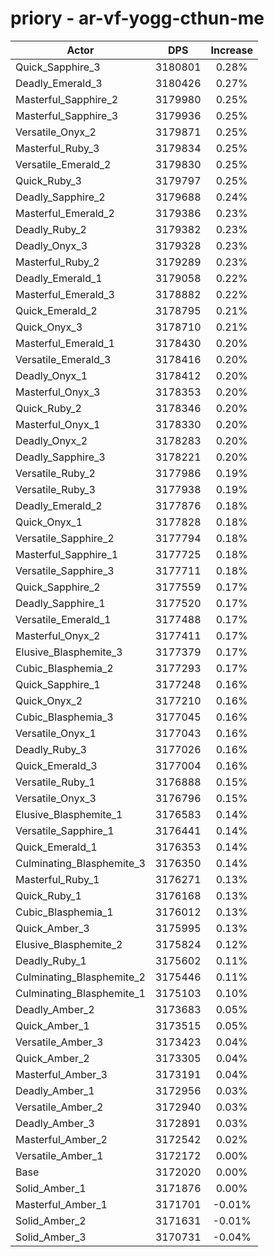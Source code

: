 # priory - ar-vf-yogg-cthun-me
| Actor | DPS | Increase |
|---|:---:|:---:|
|Quick_Sapphire_3|3180801|0.28%|
|Deadly_Emerald_3|3180426|0.27%|
|Masterful_Sapphire_2|3179980|0.25%|
|Masterful_Sapphire_3|3179936|0.25%|
|Versatile_Onyx_2|3179871|0.25%|
|Masterful_Ruby_3|3179834|0.25%|
|Versatile_Emerald_2|3179830|0.25%|
|Quick_Ruby_3|3179797|0.25%|
|Deadly_Sapphire_2|3179688|0.24%|
|Masterful_Emerald_2|3179386|0.23%|
|Deadly_Ruby_2|3179382|0.23%|
|Deadly_Onyx_3|3179328|0.23%|
|Masterful_Ruby_2|3179289|0.23%|
|Deadly_Emerald_1|3179058|0.22%|
|Masterful_Emerald_3|3178882|0.22%|
|Quick_Emerald_2|3178795|0.21%|
|Quick_Onyx_3|3178710|0.21%|
|Masterful_Emerald_1|3178430|0.20%|
|Versatile_Emerald_3|3178416|0.20%|
|Deadly_Onyx_1|3178412|0.20%|
|Masterful_Onyx_3|3178353|0.20%|
|Quick_Ruby_2|3178346|0.20%|
|Masterful_Onyx_1|3178330|0.20%|
|Deadly_Onyx_2|3178283|0.20%|
|Deadly_Sapphire_3|3178221|0.20%|
|Versatile_Ruby_2|3177986|0.19%|
|Versatile_Ruby_3|3177938|0.19%|
|Deadly_Emerald_2|3177876|0.18%|
|Quick_Onyx_1|3177828|0.18%|
|Versatile_Sapphire_2|3177794|0.18%|
|Masterful_Sapphire_1|3177725|0.18%|
|Versatile_Sapphire_3|3177711|0.18%|
|Quick_Sapphire_2|3177559|0.17%|
|Deadly_Sapphire_1|3177520|0.17%|
|Versatile_Emerald_1|3177488|0.17%|
|Masterful_Onyx_2|3177411|0.17%|
|Elusive_Blasphemite_3|3177379|0.17%|
|Cubic_Blasphemia_2|3177293|0.17%|
|Quick_Sapphire_1|3177248|0.16%|
|Quick_Onyx_2|3177210|0.16%|
|Cubic_Blasphemia_3|3177045|0.16%|
|Versatile_Onyx_1|3177043|0.16%|
|Deadly_Ruby_3|3177026|0.16%|
|Quick_Emerald_3|3177004|0.16%|
|Versatile_Ruby_1|3176888|0.15%|
|Versatile_Onyx_3|3176796|0.15%|
|Elusive_Blasphemite_1|3176583|0.14%|
|Versatile_Sapphire_1|3176441|0.14%|
|Quick_Emerald_1|3176353|0.14%|
|Culminating_Blasphemite_3|3176350|0.14%|
|Masterful_Ruby_1|3176271|0.13%|
|Quick_Ruby_1|3176168|0.13%|
|Cubic_Blasphemia_1|3176012|0.13%|
|Quick_Amber_3|3175995|0.13%|
|Elusive_Blasphemite_2|3175824|0.12%|
|Deadly_Ruby_1|3175602|0.11%|
|Culminating_Blasphemite_2|3175446|0.11%|
|Culminating_Blasphemite_1|3175103|0.10%|
|Deadly_Amber_2|3173683|0.05%|
|Quick_Amber_1|3173515|0.05%|
|Versatile_Amber_3|3173423|0.04%|
|Quick_Amber_2|3173305|0.04%|
|Masterful_Amber_3|3173191|0.04%|
|Deadly_Amber_1|3172956|0.03%|
|Versatile_Amber_2|3172940|0.03%|
|Deadly_Amber_3|3172891|0.03%|
|Masterful_Amber_2|3172542|0.02%|
|Versatile_Amber_1|3172172|0.00%|
|Base|3172020|0.00%|
|Solid_Amber_1|3171876|0.00%|
|Masterful_Amber_1|3171701|-0.01%|
|Solid_Amber_2|3171631|-0.01%|
|Solid_Amber_3|3170731|-0.04%|
